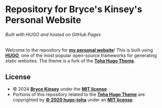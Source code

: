 # Repository for Bryce's Kinsey's Personal Website
###### Built with HUGO and hosted on GitHub Pages

Welcome to the repository for **[my personal website](https://brycekinsey.com)**! This is built using **[HUGO](https://gohugo.io/)**, one of the most popular open-source frameworks for generating static websites. The theme is a fork of the **[Toha Hugo Theme](https://github.com/hugo-toha/toha)**.

## License

- © 2024 **[Bryce Kinsey](https://brycekinsey.com)** under the **[MIT license](https://github.com/brycekinsey/brycekinsey.github.io/blob/main/LICENSE)**
- Portions of this repository related to the **[Toha Hugo Theme](https://github.com/hugo-toha/toha)** are copyrighted by **[© 2020 hugo-toha](https://github.com/hugo-toha)** under an **[MIT license](https://github.com/hugo-toha/toha/blob/main/LICENSE)**.
